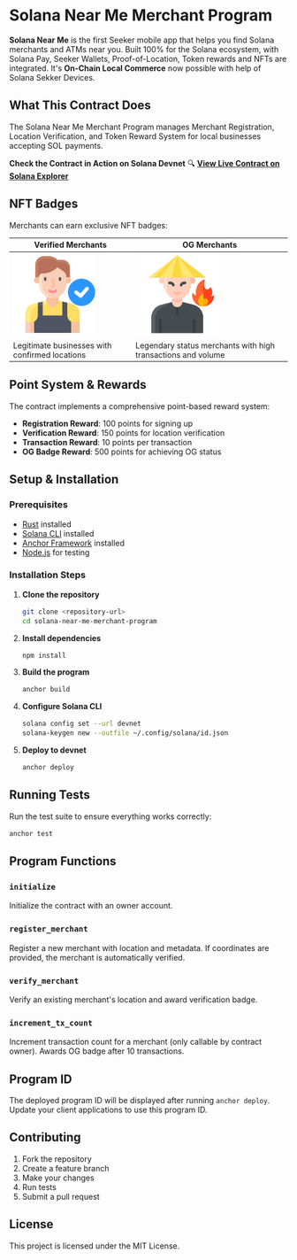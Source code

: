 # Solana Near Me Merchant Program

**Solana Near Me** is the first Seeker mobile app that helps you find Solana merchants and ATMs near you. Built 100% for the Solana ecosystem, with Solana Pay, Seeker Wallets, Proof-of-Location, Token rewards and NFTs are integrated. It's **On-Chain Local Commerce** now possible with help of Solana Sekker Devices.

## What This Contract Does

The Solana Near Me Merchant Program manages Merchant Registration, Location Verification, and Token Reward System for local businesses accepting SOL payments.

**Check the Contract in Action on Solana Devnet**
🔍 **[View Live Contract on Solana Explorer](https://explorer.solana.com/address/G8Vy1ppsevujQDmQfif2PnUTDj6nMvcDoqqZsK9Qz3L?cluster=devnet)**

## NFT Badges
Merchants can earn exclusive NFT badges:

| **Verified Merchants** | **OG Merchants** |
|------------------------|------------------|
| <img src="assets/verified-merchant.png" alt="Verified Merchant Badge" width="150"> | <img src="assets/og-merchant.png" alt="OG Merchant Badge" width="150"> |
| Legitimate businesses with confirmed locations | Legendary status merchants with high transactions and volume |

## Point System & Rewards

The contract implements a comprehensive point-based reward system:

- **Registration Reward**: 100 points for signing up
- **Verification Reward**: 150 points for location verification
- **Transaction Reward**: 10 points per transaction
- **OG Badge Reward**: 500 points for achieving OG status

## Setup & Installation

### Prerequisites
- [Rust](https://rustup.rs/) installed
- [Solana CLI](https://docs.solana.com/cli/install-solana-cli-tools) installed
- [Anchor Framework](https://www.anchor-lang.com/docs/installation) installed
- [Node.js](https://nodejs.org/) for testing

### Installation Steps

1. **Clone the repository**
   ```bash
   git clone <repository-url>
   cd solana-near-me-merchant-program
   ```

2. **Install dependencies**
   ```bash
   npm install
   ```

3. **Build the program**
   ```bash
   anchor build
   ```

4. **Configure Solana CLI**
   ```bash
   solana config set --url devnet
   solana-keygen new --outfile ~/.config/solana/id.json
   ```

5. **Deploy to devnet**
   ```bash
   anchor deploy
   ```

## Running Tests

Run the test suite to ensure everything works correctly:

```bash
anchor test
```

## Program Functions

### `initialize`
Initialize the contract with an owner account.

### `register_merchant`
Register a new merchant with location and metadata. If coordinates are provided, the merchant is automatically verified.

### `verify_merchant`
Verify an existing merchant's location and award verification badge.

### `increment_tx_count`
Increment transaction count for a merchant (only callable by contract owner). Awards OG badge after 10 transactions.

## Program ID

The deployed program ID will be displayed after running `anchor deploy`. Update your client applications to use this program ID.

## Contributing

1. Fork the repository
2. Create a feature branch
3. Make your changes
4. Run tests
5. Submit a pull request

## License

This project is licensed under the MIT License.
